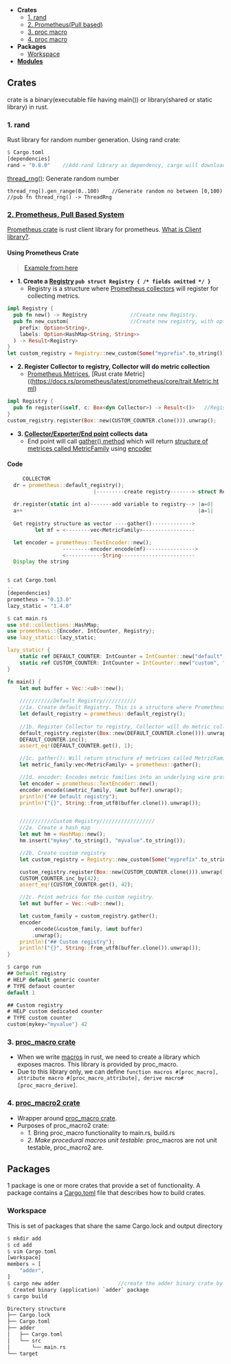 - **Crates**
  - [1. rand](#rand)
  - [2. Prometheus(Pull based)](#pro)
  - [3. proc macro](#pm)
  - [4. proc macro](#pm2)
- **Packages**
  - [Workspace](#ws)
- **[Modules](https://code-with-amitk.github.io/Languages/Programming/Rust/Modules.html)**


## Crates 
crate is a binary(executable file having main()) or library(shared or static library) in rust.

<a name=rand></a>
### 1. rand
Rust library for random number generation. Using rand crate:
```rs
$ Cargo.toml
[dependencies]
rand = "0.8.0"    //Add rand library as dependency, cargo will download from crates.io
```
[thread_rng()](//https://docs.rs/rand/0.8.4/rand/fn.thread_rng.html): Generate random number
```rsp
thread_rng().gen_range(0..100)    //Generate random no between [0,100)    //pub fn thread_rng() -> ThreadRng
```

<a name=pro></a>
### [2. Prometheus, Pull Based System](/System-Design/Concepts/Logging_and_Monitoring/Prometheus/)
[Prometheus crate](https://github.com/tikv/rust-prometheus) is rust client library for prometheus. [What is Client library?](/System-Design/Concepts/Logging_and_Monitoring/Prometheus/README.md#hl).
#### Using Prometheus Crate
> [Example from here](https://github.com/tikv/rust-prometheus/blob/master/examples/example_custom_registry.rs)
- **1. Create a [Registry](https://docs.rs/prometheus/latest/prometheus/struct.Registry.html) `pub struct Registry { /* fields omitted */ }`**
  - Registry is a structure where [Prometheus collectors](/System-Design/Concepts/Logging_and_Monitoring/Prometheus/README.md#col) will register for collecting metrics.
```rs
impl Registry {
  pub fn new() -> Registry              //Create new Registry.
  pub fn new_custom(                    //Create new registry, with optional custom prefix and labels.
    prefix: Option<String>,
    labels: Option<HashMap<String, String>>
  ) -> Result<Registry>
}
let custom_registry = Registry::new_custom(Some("myprefix".to_string()), Some(labels)).unwrap();
```
- **2. Register Collector to registry, Collector will do metric collection**
  - [Prometheus Metrices](/System-Design/Concepts/Logging_and_Monitoring/Prometheus/README.md#met), [Rust crate Metric]((https://docs.rs/prometheus/latest/prometheus/core/trait.Metric.html)
```rs
impl Registry {
  pub fn register(&self, c: Box<dyn Collector>) -> Result<()>   //Register
}
custom_registry.register(Box::new(CUSTOM_COUNTER.clone())).unwrap();
```
- **3. [Collector/Exporter/End point](/System-Design/Concepts/Logging_and_Monitoring/Prometheus/README.md#int) collects data**
  - End point will call [gather() method](https://docs.rs/prometheus/latest/prometheus/fn.gather.html) which will return [structure of metrices called MetricFamily](https://docs.rs/prometheus/latest/prometheus/proto/struct.MetricFamily.html) using [encoder](https://docs.rs/prometheus/latest/prometheus/trait.Encoder.html)

#### Code 
```rs
     COLLECTOR
  dr = prometheus::default_registry(); 
                            |---------create registry-------> struct RegistryCore {
                                                                                  .. };
  dr.register(static int a)-------add variable to registry--> |a=0|
  a++                                                         |a=1|
  
  Get registry structure as vector ----gather()------------->
         let mf = <--------vec<MetricFamily>-----------------

  let encoder = prometheus::TextEncoder::new();
                  ---------encoder.encode(mf)---------------->
                  <------------String------------------------
  Display the string


$ cat Cargo.toml
..
[dependencies]
prometheus = "0.13.0"
lazy_static = "1.4.0"

$ cat main.rs
use std::collections::HashMap;
use prometheus::{Encoder, IntCounter, Registry};
use lazy_static::lazy_static;

lazy_static! {
    static ref DEFAULT_COUNTER: IntCounter = IntCounter::new("default", "generic counter").unwrap();
    static ref CUSTOM_COUNTER: IntCounter = IntCounter::new("custom", "dedicated counter").unwrap();
}

fn main() {
    let mut buffer = Vec::<u8>::new();
    
    ///////////Default Registry///////////
    //1a. Create default Registry. This is a structure where Prometheus collectors will register for collecting metrics
    let default_registry = prometheus::default_registry();
    
    //1b. Register Collector to registry, Collector will do metric collection
    default_registry.register(Box::new(DEFAULT_COUNTER.clone())).unwrap();
    DEFAULT_COUNTER.inc();
    assert_eq!(DEFAULT_COUNTER.get(), 1);

    //1c. gather(): Will return structure of metrices called MetricFamily
    let metric_family:vec<MetricFamily> = prometheus::gather();

    //1d. encoder: Encodes metric families into an underlying wire protocol using encode()
    let encoder = prometheus::TextEncoder::new();
    encoder.encode(&metric_family, &mut buffer).unwrap();
    println!("## Default registry");
    println!("{}", String::from_utf8(buffer.clone()).unwrap());


    ///////////Custom Registry//////////////////
    //2a. Create a hash_map
    let mut hm = HashMap::new();
    hm.insert("mykey".to_string(), "myvalue".to_string());

    //2b. Create custom registry
    let custom_registry = Registry::new_custom(Some("myprefix".to_string()), Some(hm)).unwrap();

    custom_registry.register(Box::new(CUSTOM_COUNTER.clone())).unwrap();
    CUSTOM_COUNTER.inc_by(42);
    assert_eq!(CUSTOM_COUNTER.get(), 42);

    //2c. Print metrics for the custom registry.
    let mut buffer = Vec::<u8>::new();

    let custom_family = custom_registry.gather();
    encoder
        .encode(&custom_family, &mut buffer)
        .unwrap();
    println!("## Custom registry");
    println!("{}", String::from_utf8(buffer.clone()).unwrap());
}

$ cargo run
## Default registry
# HELP default generic counter
# TYPE defaout counter
default 1

## Custom registry
# HELP custom dedicated counter
# TYPE custom counter
custom{mykey="myvalue"} 42
```

<a name=pm></a>
### 3. [proc_macro crate](https://doc.rust-lang.org/proc_macro/)
- When we write [macros](/Languages/Programming_Languages/Rust/macros) in rust, we need to create a library which exposes macros. This library is provided by proc_macro.
- Due to this library only, we can define `function macros #[proc_macro], attribute macro #[proc_macro_attribute], derive macro#[proc_macro_derive]`.

<a name=pm2></a>
### 4. [proc_macro2 crate](https://doc.rust-lang.org/proc_macro2/)
- Wrapper around [proc_macro crate](#pm).
- Purposes of proc_macro2 crate:
  - _1._ Bring proc_macro functionality to main.rs, build.rs
  - _2. Make procedural macros unit testable:_ proc_macros are not unit testable, proc_macro2 are.

## Packages
1 package is one or more crates that provide a set of functionality. A package contains a [Cargo.toml](../Cargo_BuildSystem) file that describes how to build crates.

<a name=ws></a>
### Workspace
This is set of packages that share the same Cargo.lock and output directory
```rs
$ mkdir add
$ cd add
$ vim Cargo.toml
[workspace]
members = [
    "adder",
]
$ cargo new adder                   //create the adder binary crate by running cargo new within the add directory
  Created binary (application) `adder` package
$ cargo build

Directory structure
├── Cargo.lock
├── Cargo.toml
├── adder
│   ├── Cargo.toml
│   └── src
│       └── main.rs
└── target
```
